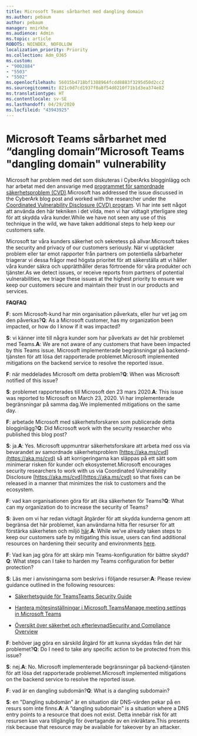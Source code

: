```yaml
---
title: Microsoft Teams sårbarhet med dangling domain
ms.author: pebaum
author: pebaum
manager: mnirkhe
ms.audience: Admin
ms.topic: article
ROBOTS: NOINDEX, NOFOLLOW
localization_priority: Priority
ms.collection: Adm_O365
ms.custom:
- "9002884"
- "5503"
- "5502"
ms.openlocfilehash: 56015b4718bf1388964fcdd8883f3295d50d2cc2
ms.sourcegitcommit: 821c0d7cd1937f0a8f54d0210f71b1d3ea374e82
ms.translationtype: HT
ms.contentlocale: sv-SE
ms.lasthandoff: 04/29/2020
ms.locfileid: "43943925"
---
```

# <a name="microsoft-teams-dangling-domain-vulnerability"></a><span data-ttu-id="4fd19-102">Microsoft Teams sårbarhet med “dangling domain”</span><span class="sxs-lookup"><span data-stu-id="4fd19-102">Microsoft Teams "dangling domain" vulnerability</span></span>

<span data-ttu-id="4fd19-103">Microsoft har problem med det som diskuteras i CyberArks blogginlägg och har arbetat med den ansvarige med [ programmet för samordnade säkerhetsproblem (CVD)](https://aka.ms/cvd).</span><span class="sxs-lookup"><span data-stu-id="4fd19-103">Microsoft has addressed the issue discussed in the CyberArk blog post and worked with the researcher under the [Coordinated Vulnerability Disclosure (CVD) program](https://aka.ms/cvd).</span></span> <span data-ttu-id="4fd19-104">Vi har inte sett något att använda den här tekniken i det vilda, men vi har vidtagit ytterligare steg för att skydda våra kunder.</span><span class="sxs-lookup"><span data-stu-id="4fd19-104">While we have not seen any use of this technique in the wild, we have taken additional steps to help keep our customers safe.</span></span>

<span data-ttu-id="4fd19-105">Microsoft tar våra kunders säkerhet och sekretess på allvar.</span><span class="sxs-lookup"><span data-stu-id="4fd19-105">Microsoft takes the security and privacy of our customers seriously.</span></span> <span data-ttu-id="4fd19-106">När vi upptäcker problem eller tar emot rapporter från partners om potentiella sårbarheter triagerar vi dessa frågor med högsta prioritet för att säkerställa att vi håller våra kunder säkra och upprätthåller deras förtroende för våra produkter och tjänster.</span><span class="sxs-lookup"><span data-stu-id="4fd19-106">As we detect issues, or receive reports from partners of potential vulnerabilities, we triage these issues at the highest priority to ensure we keep our customers secure and maintain their trust in our products and services.</span></span>

<span data-ttu-id="4fd19-107">**FAQ**</span><span class="sxs-lookup"><span data-stu-id="4fd19-107">**FAQ**</span></span>

<span data-ttu-id="4fd19-108">**F**: som Microsoft-kund har min organisation påverkats, eller hur vet jag om den påverkas?</span><span class="sxs-lookup"><span data-stu-id="4fd19-108">**Q**: As a Microsoft customer, has my organization been impacted, or how do I know if it was impacted?</span></span>

<span data-ttu-id="4fd19-109">**S**: vi känner inte till några kunder som har påverkats av det här problemet med Teams.</span><span class="sxs-lookup"><span data-stu-id="4fd19-109">**A**: We are not aware of any customers that have been impacted by this Teams issue.</span></span> <span data-ttu-id="4fd19-110">Microsoft implementerade begränsningar på backend-tjänsten för att lösa det rapporterade problemet.</span><span class="sxs-lookup"><span data-stu-id="4fd19-110">Microsoft implemented mitigations on the backend service to resolve the reported issue.</span></span>

<span data-ttu-id="4fd19-111">**F**: när meddelades Microsoft om detta problem?</span><span class="sxs-lookup"><span data-stu-id="4fd19-111">**Q**: When was Microsoft notified of this issue?</span></span>

<span data-ttu-id="4fd19-112">**S**: problemet rapporterades till Microsoft den 23 mars 2020.</span><span class="sxs-lookup"><span data-stu-id="4fd19-112">**A**: This issue was reported to Microsoft on March 23, 2020.</span></span> <span data-ttu-id="4fd19-113">Vi har implementerade begränsningar på samma dag.</span><span class="sxs-lookup"><span data-stu-id="4fd19-113">We implemented mitigations on the same day.</span></span>

<span data-ttu-id="4fd19-114">**F**: arbetade Microsoft med säkerhetsforskaren som publicerade detta blogginlägg?</span><span class="sxs-lookup"><span data-stu-id="4fd19-114">**Q**: Did Microsoft work with the security researcher who published this blog post?</span></span>

<span data-ttu-id="4fd19-115">**S**: ja.</span><span class="sxs-lookup"><span data-stu-id="4fd19-115">**A**: Yes.</span></span> <span data-ttu-id="4fd19-116">Microsoft uppmuntrar säkerhetsforskare att arbeta med oss via bevarandet av samordnade säkerhetsproblem [https://aka.ms/cvd](https://aka.ms/cvd) så att korrigeringarna kan släppas på ett sätt som minimerar risken för kunder och ekosystemet.</span><span class="sxs-lookup"><span data-stu-id="4fd19-116">Microsoft encourages security researchers to work with us via Coordinated Vulnerability Disclosure [https://aka.ms/cvd](https://aka.ms/cvd) so that fixes can be released in a manner that minimizes the risk to customers and the ecosystem.</span></span>  

<span data-ttu-id="4fd19-117">**F**: vad kan organisationen göra för att öka säkerheten för Teams?</span><span class="sxs-lookup"><span data-stu-id="4fd19-117">**Q**: What can my organization do to increase the security of Teams?</span></span>  

<span data-ttu-id="4fd19-118">**S**: även om vi har redan vidtagit åtgärder för att skydda kunderna genom att begränsa det här problemet, kan användarna hitta fler resurser för att förstärka säkerheten och miljö [här](https://www.microsoft.com/microsoft-365/blog/2020/04/06/it-professionals-privacy-security-microsoft-teams/).</span><span class="sxs-lookup"><span data-stu-id="4fd19-118">**A**: While we’ve already taken steps to keep our customers safe by mitigating this issue, users can find additional resources on hardening their security and environments [here](https://www.microsoft.com/microsoft-365/blog/2020/04/06/it-professionals-privacy-security-microsoft-teams/).</span></span>  

<span data-ttu-id="4fd19-119">**F**: Vad kan jag göra för att skärp min Teams-konfiguration för bättre skydd?</span><span class="sxs-lookup"><span data-stu-id="4fd19-119">**Q**: What steps can I take to harden my Teams configuration for better protection?</span></span>

<span data-ttu-id="4fd19-120">**S**: Läs mer i anvisningarna som beskrivs i följande resurser:</span><span class="sxs-lookup"><span data-stu-id="4fd19-120">**A**: Please review guidance outlined in the following resources:</span></span> 

- [<span data-ttu-id="4fd19-121">Säkerhetsguide för Teams</span><span class="sxs-lookup"><span data-stu-id="4fd19-121">Teams Security Guide</span></span>](https://docs.microsoft.com/microsoftteams/teams-security-guide)

- [<span data-ttu-id="4fd19-122">Hantera mötesinställningar i Microsoft Teams</span><span class="sxs-lookup"><span data-stu-id="4fd19-122">Manage meeting settings in Microsoft Teams</span></span>](https://docs.microsoft.com/microsoftteams/meeting-settings-in-teams)

- [<span data-ttu-id="4fd19-123">Översikt över säkerhet och efterlevnad</span><span class="sxs-lookup"><span data-stu-id="4fd19-123">Security and Compliance Overview</span></span>](https://docs.microsoft.com/microsoftteams/security-compliance-overview)

<span data-ttu-id="4fd19-124">**F**: behöver jag göra en särskild åtgärd för att kunna skyddas från det här problemet?</span><span class="sxs-lookup"><span data-stu-id="4fd19-124">**Q**: Do I need to take any specific action to be protected from this issue?</span></span>

<span data-ttu-id="4fd19-125">**S**: nej.</span><span class="sxs-lookup"><span data-stu-id="4fd19-125">**A**: No.</span></span> <span data-ttu-id="4fd19-126">Microsoft implementerade begränsningar på backend-tjänsten för att lösa det rapporterade problemet.</span><span class="sxs-lookup"><span data-stu-id="4fd19-126">Microsoft implemented mitigations on the backend service to resolve the reported issue.</span></span>

<span data-ttu-id="4fd19-127">**F**: vad är en dangling subdomän?</span><span class="sxs-lookup"><span data-stu-id="4fd19-127">**Q**: What is a dangling subdomain?</span></span>

<span data-ttu-id="4fd19-128">**S**: en "Dangling subdomän" är en situation där DNS-värden pekar på en resurs som inte finns.</span><span class="sxs-lookup"><span data-stu-id="4fd19-128">**A**:  A “dangling subdomain” is a situation where a DNS entry points to a resource that does not exist.</span></span>  <span data-ttu-id="4fd19-129">Detta innebär risk för att resursen kan vara tillgänglig för övertagande av en inkräktare.</span><span class="sxs-lookup"><span data-stu-id="4fd19-129">This presents risk because that resource may be available for takeover by an attacker.</span></span>
